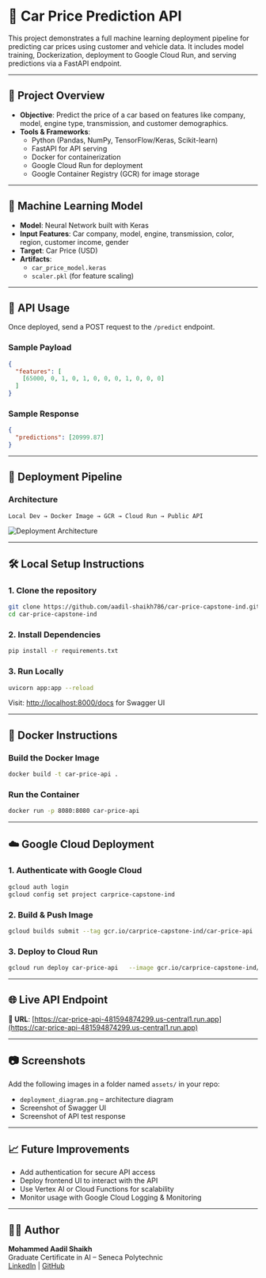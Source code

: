 # 🚗 Car Price Prediction API

This project demonstrates a full machine learning deployment pipeline for predicting car prices using customer and vehicle data. It includes model training, Dockerization, deployment to Google Cloud Run, and serving predictions via a FastAPI endpoint.

---

## 📌 Project Overview

- **Objective**: Predict the price of a car based on features like company, model, engine type, transmission, and customer demographics.
- **Tools & Frameworks**:
  - Python (Pandas, NumPy, TensorFlow/Keras, Scikit-learn)
  - FastAPI for API serving
  - Docker for containerization
  - Google Cloud Run for deployment
  - Google Container Registry (GCR) for image storage

---

## 🧠 Machine Learning Model

- **Model**: Neural Network built with Keras
- **Input Features**: Car company, model, engine, transmission, color, region, customer income, gender
- **Target**: Car Price (USD)
- **Artifacts**:
  - `car_price_model.keras`
  - `scaler.pkl` (for feature scaling)

---

## 🧪 API Usage

Once deployed, send a POST request to the `/predict` endpoint.

### Sample Payload

```json
{
  "features": [
    [65000, 0, 1, 0, 1, 0, 0, 0, 1, 0, 0, 0]
  ]
}
```

### Sample Response

```json
{
  "predictions": [20999.87]
}
```

---

## 🚀 Deployment Pipeline

### Architecture

```text
Local Dev → Docker Image → GCR → Cloud Run → Public API
```

![Deployment Architecture](assets/deployment_diagram.png)

---

## 🛠️ Local Setup Instructions

### 1. Clone the repository

```bash
git clone https://github.com/aadil-shaikh786/car-price-capstone-ind.git
cd car-price-capstone-ind
```

### 2. Install Dependencies

```bash
pip install -r requirements.txt
```

### 3. Run Locally

```bash
uvicorn app:app --reload
```

Visit: [http://localhost:8000/docs](http://localhost:8000/docs) for Swagger UI

---

## 🐳 Docker Instructions

### Build the Docker Image

```bash
docker build -t car-price-api .
```

### Run the Container

```bash
docker run -p 8080:8080 car-price-api
```

---

## ☁️ Google Cloud Deployment

### 1. Authenticate with Google Cloud

```bash
gcloud auth login
gcloud config set project carprice-capstone-ind
```

### 2. Build & Push Image

```bash
gcloud builds submit --tag gcr.io/carprice-capstone-ind/car-price-api
```

### 3. Deploy to Cloud Run

```bash
gcloud run deploy car-price-api   --image gcr.io/carprice-capstone-ind/car-price-api   --platform managed   --region us-central1   --allow-unauthenticated   --memory 1Gi
```

---

## 🌐 Live API Endpoint

**🔗 URL**: [https://car-price-api-481594874299.us-central1.run.app](https://car-price-api-481594874299.us-central1.run.app)

---

## 📷 Screenshots

Add the following images in a folder named `assets/` in your repo:
- `deployment_diagram.png` – architecture diagram
- Screenshot of Swagger UI
- Screenshot of API test response

---

## 📈 Future Improvements

- Add authentication for secure API access
- Deploy frontend UI to interact with the API
- Use Vertex AI or Cloud Functions for scalability
- Monitor usage with Google Cloud Logging & Monitoring

---

## 👨‍💻 Author

**Mohammed Aadil Shaikh**  
Graduate Certificate in AI – Seneca Polytechnic  
[LinkedIn](https://www.linkedin.com/in/mohammedaadilshaikh) | [GitHub](https://github.com/aadil-shaikh786)